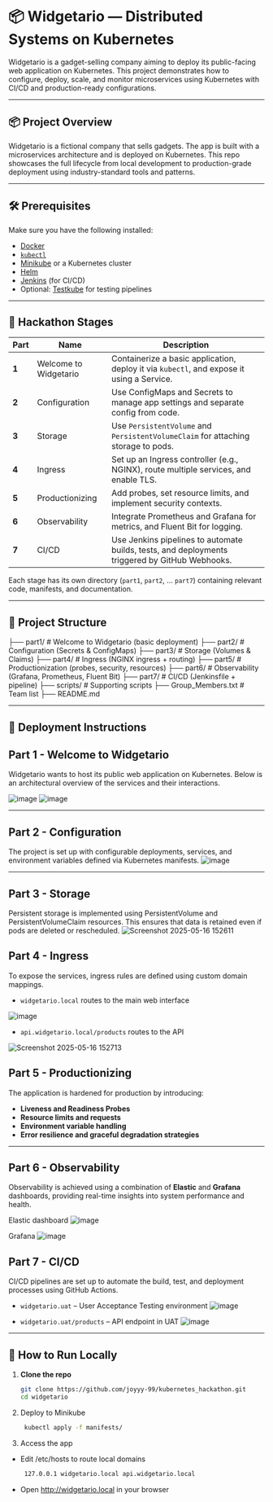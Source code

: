 # 📦 Widgetario — Distributed Systems on Kubernetes

Widgetario is a gadget-selling company aiming to deploy its public-facing web application on Kubernetes. This project demonstrates how to configure, deploy, scale, and monitor microservices using Kubernetes with CI/CD and production-ready configurations.

---

## 📦 Project Overview

Widgetario is a fictional company that sells gadgets. The app is built with a microservices architecture and is deployed on Kubernetes. This repo showcases the full lifecycle from local development to production-grade deployment using industry-standard tools and patterns.

---

## 🛠️ Prerequisites

Make sure you have the following installed:

- [Docker](https://www.docker.com/)
- [`kubectl`](https://kubernetes.io/docs/tasks/tools/)
- [Minikube](https://minikube.sigs.k8s.io/docs/) or a Kubernetes cluster
- [Helm](https://helm.sh/)
- [Jenkins](https://www.jenkins.io/) (for CI/CD)
- Optional: [Testkube](https://testkube.io/) for testing pipelines

---

## 🔨 Hackathon Stages

| Part | Name | Description |
|------|------|-------------|
| **1** | Welcome to Widgetario | Containerize a basic application, deploy it via `kubectl`, and expose it using a Service. |
| **2** | Configuration | Use ConfigMaps and Secrets to manage app settings and separate config from code. |
| **3** | Storage | Use `PersistentVolume` and `PersistentVolumeClaim` for attaching storage to pods. |
| **4** | Ingress | Set up an Ingress controller (e.g., NGINX), route multiple services, and enable TLS. |
| **5** | Productionizing | Add probes, set resource limits, and implement security contexts. |
| **6** | Observability | Integrate Prometheus and Grafana for metrics, and Fluent Bit for logging. |
| **7** | CI/CD | Use Jenkins pipelines to automate builds, tests, and deployments triggered by GitHub Webhooks. |

Each stage has its own directory (`part1`, `part2`, ... `part7`) containing relevant code, manifests, and documentation.

---

## 📂 Project Structure
├── part1/ # Welcome to Widgetario (basic deployment)
├── part2/ # Configuration (Secrets & ConfigMaps)
├── part3/ # Storage (Volumes & Claims)
├── part4/ # Ingress (NGINX ingress + routing)
├── part5/ # Productionization (probes, security, resources)
├── part6/ # Observability (Grafana, Prometheus, Fluent Bit)
├── part7/ # CI/CD (Jenkinsfile + pipeline)
├── scripts/ # Supporting scripts
├── Group_Members.txt # Team list
├── README.md 


---

## 🚀 Deployment Instructions

## Part 1 - Welcome to Widgetario
Widgetario wants to host its public web application on Kubernetes. Below is an architectural overview of the services and their interactions.

![image](https://github.com/user-attachments/assets/8951d576-cb7a-4f2e-9dd6-87fe3a37fc4d)
![image](https://github.com/user-attachments/assets/80438922-822f-4e7f-85e0-3db9a1a0f832)

---

## Part 2 - Configuration
The project is set up with configurable deployments, services, and environment variables defined via Kubernetes manifests.
![image](https://github.com/user-attachments/assets/a51e5edd-ea9b-479a-a36a-768bf6dfb6ec)

---

## Part 3 - Storage
Persistent storage is implemented using PersistentVolume and PersistentVolumeClaim resources. This ensures that data is retained even if pods are deleted or rescheduled.
![Screenshot 2025-05-16 152611](https://github.com/user-attachments/assets/2c4754b0-ae47-4cdf-974f-d7d1b744d501)

## Part 4 - Ingress
To expose the services, ingress rules are defined using custom domain mappings.
- `widgetario.local` routes to the main web interface 

![image](https://github.com/user-attachments/assets/9ced8f39-2677-49fa-a0d2-7972655b88b7)

- `api.widgetario.local/products` routes to the API  

![Screenshot 2025-05-16 152713](https://github.com/user-attachments/assets/97bdcd8d-eb39-455f-bde1-f7ac4adfe410)

## Part 5 - Productionizing
The application is hardened for production by introducing:
- **Liveness and Readiness Probes**
- **Resource limits and requests**
- **Environment variable handling**
- **Error resilience and graceful degradation strategies**

---

## Part 6 - Observability
Observability is achieved using a combination of **Elastic** and **Grafana** dashboards, providing real-time insights into system performance and health.

Elastic dashboard 
![image](https://github.com/user-attachments/assets/bda0958e-e7c8-4c67-ba5a-c999303474aa)

Grafana
![image](https://github.com/user-attachments/assets/119906f2-e218-418f-8f79-37818d119e31)

## Part 7 - CI/CD
CI/CD pipelines are set up to automate the build, test, and deployment processes using GitHub Actions.

- `widgetario.uat` – User Acceptance Testing environment 
![image](https://github.com/user-attachments/assets/cdc98348-1782-4d0e-a9a5-00d5e96fe035)

- `widgetario.uat/products` – API endpoint in UAT 
![image](https://github.com/user-attachments/assets/040fb9d1-bdd7-4b8b-a728-9980a4da8c7d)

---

## 🧪 How to Run Locally

1. **Clone the repo**
   ```bash
   git clone https://github.com/joyyy-99/kubernetes_hackathon.git
   cd widgetario

2. Deploy to Minikube
   ```bash
    kubectl apply -f manifests/

3. Access the app
- Edit /etc/hosts to route local domains
   ```bash
    127.0.0.1 widgetario.local api.widgetario.local
- Open http://widgetario.local in your browser
